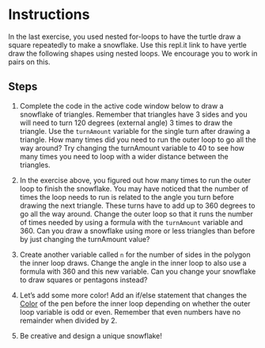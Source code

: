 # Instructions  
In the last exercise, you used nested for-loops to have the turtle draw a square repeatedly to make a snowflake. Use this repl.it link to have yertle draw the following shapes using nested loops. We encourage you to work in pairs on this.
## Steps
1. Complete the code in the active code window below to draw a snowflake of triangles. Remember that triangles have 3 sides and you will need to turn 120 degrees (external angle) 3 times to draw the triangle. Use the `turnAmount` variable for the single turn after drawing a triangle. How many times did you need to run the outer loop to go all the way around? Try changing the turnAmount variable to 40 to see how many times you need to loop with a wider distance between the triangles.

2. In the exercise above, you figured out how many times to run the outer loop to finish the snowflake. You may have noticed that the number of times the loop needs to run is related to the angle you turn before drawing the next triangle. These turns have to add up to 360 degrees to go all the way around. Change the outer loop so that it runs the number of times needed by using a formula with the `turnAmount` variable and 360. Can you draw a snowflake using more or less triangles than before by just changing the turnAmount value?

3. Create another variable called `n` for the number of sides in the polygon the inner loop draws. Change the angle in the inner loop to also use a formula with 360 and this new variable. Can you change your snowflake to draw squares or pentagons instead?

4. Let’s add some more color! Add an if/else statement that changes the [Color](https://docs.oracle.com/javase/7/docs/api/java/awt/Color.html) of the pen before the inner loop depending on whether the outer loop variable is odd or even. Remember that even numbers have no remainder when divided by 2.

5. Be creative and design a unique snowflake! 



